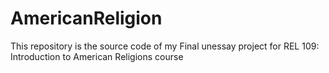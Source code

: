 # AmericanReligion
This repository is the source code of my Final unessay project for REL 109: Introduction to American Religions course
